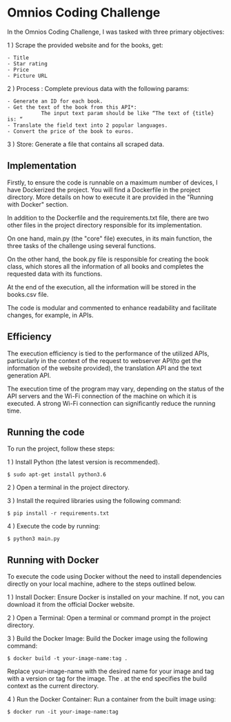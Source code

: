 
# Omnios Coding Challenge

In the Omnios Coding Challenge, I was tasked with three primary objectives:

1 ) Scrape the provided website and for the books, get:

    - Title 
    - Star rating
    - Price
    - Picture URL 

2 ) Process : Complete previous data with the following params:

    - Generate an ID for each book.
    - Get the text of the book from this API*:
               The input text param should be like “The text of {title} is: “
    - Translate the field text into 2 popular languages.
    - Convert the price of the book to euros.

3 ) Store: Generate a file that contains all scraped data.


## Implementation

Firstly, to ensure the code is runnable on a maximum number of devices, I have Dockerized the project. You will find a Dockerfile in the project directory. More details on how to execute it are provided in the "Running with Docker" section.

In addition to the Dockerfile and the requirements.txt file, there are two other files in the project directory responsible for its implementation.

On one hand, main.py (the "core" file) executes, in its main function, the three tasks of the challenge using several functions.

On the other hand, the book.py file is responsible for creating the book class, which stores all the information of all books and completes the requested data with its functions.

At the end of the execution, all the information will be stored in the books.csv file. 

The code is modular and commented to enhance readability and facilitate changes, for example, in APIs.


## Efficiency

The execution efficiency is tied to the performance of the utilized APIs, particularly in the context of the request to webserver API(to get the information of the website provided), the translation API and the text generation API.

The execution time of the program may vary, depending on the status of the API servers and the Wi-Fi connection of the machine on which it is executed. A strong Wi-Fi connection can significantly reduce the running time.


## Running the code

To run the project, follow these steps:

1 ) Install Python (the latest version is recommended).

    $ sudo apt-get install python3.6


2 ) Open a terminal in the project directory.

3 ) Install the required libraries using the following command: 

    $ pip install -r requirements.txt

4 ) Execute the code by running: 

    $ python3 main.py


## Running with Docker

To execute the code using Docker without the need to install dependencies directly on your local machine, adhere to the steps outlined below.

1 ) Install Docker: Ensure Docker is installed on your machine. If not, you can download it from the official Docker website.


2 ) Open a Terminal: Open a terminal or command prompt in the project directory.

3 ) Build the Docker Image: Build the Docker image using the following command:

    $ docker build -t your-image-name:tag .

Replace your-image-name with the desired name for your image and tag with a version or tag for the image. The . at the end specifies the build context as the current directory.

4 ) Run the Docker Container: Run a container from the built image using:

    $ docker run -it your-image-name:tag






